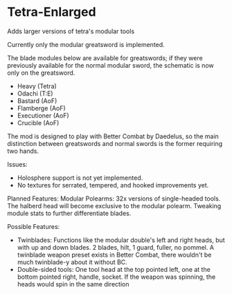 # Tetra-Enlarged
Adds larger versions of tetra's modular tools

Currently only the modular greatsword is implemented.

The  blade modules below are available for greatswords; if they were previously available for the normal modular sword, the schematic is now only on the greatsword.
- Heavy (Tetra)
- Odachi (T:E)
- Bastard (AoF)
- Flamberge (AoF)
- Executioner (AoF)
- Crucible (AoF)

The mod is designed to play with Better Combat by Daedelus, so the main distinction between greatswords and normal swords is the former requiring two hands.

Issues:
- Holosphere support is not yet implemented.
- No textures for serrated, tempered, and hooked improvements yet.

Planned Features:
Modular Polearms: 32x versions of single-headed tools. The halberd head will become exclusive to the modular polearm.
Tweaking module stats to further differentiate blades.
  
Possible Features:
- Twinblades: Functions like the modular double's left and right heads, but with up and down blades. 2 blades, hilt, 1 guard, fuller, no pommel. A twinblade weapon preset exists in Better Combat, there wouldn't be much twinblade-y about it without BC.
- Double-sided tools: One tool head at the top pointed left, one at the bottom pointed right, handle, socket. If the weapon was spinning, the heads would spin in the same direction
